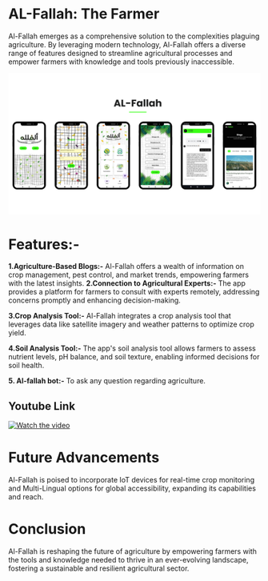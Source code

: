 # AL-Fallah: The Farmer

Al-Fallah emerges as a comprehensive solution to the complexities plaguing agriculture. By leveraging modern technology, Al-Fallah offers a diverse range of features designed to streamline agricultural processes and empower farmers with knowledge and tools previously inaccessible.

![Alt text](<ui.png>)


# Features:-

**1.Agriculture-Based Blogs:-** Al-Fallah offers a wealth of information on crop management, pest control, and market trends, empowering farmers with the latest insights.
**2.Connection to Agricultural Experts:-** The app provides a platform for farmers to consult with experts remotely, addressing concerns promptly and enhancing decision-making.

**3.Crop Analysis Tool:-** Al-Fallah integrates a crop analysis tool that leverages data like satellite imagery and weather patterns to optimize crop yield.

**4.Soil Analysis Tool:-** The app's soil analysis tool allows farmers to assess nutrient levels, pH balance, and soil texture, enabling informed decisions for soil health.

**5. Al-fallah bot:-** To ask any question regarding agriculture.

## Youtube Link
[![Watch the video](https://img.youtube.com/vi/E3npwdKZkmg/maxresdefault.jpg)](https://youtu.be/E3npwdKZkmg)

# Future Advancements

Al-Fallah is poised to incorporate IoT devices for real-time crop monitoring and Multi-Lingual options for global accessibility, expanding its capabilities and reach.

# Conclusion

Al-Fallah is reshaping the future of agriculture by empowering farmers with the tools and knowledge needed to thrive in an ever-evolving landscape, fostering a sustainable and resilient agricultural sector.


